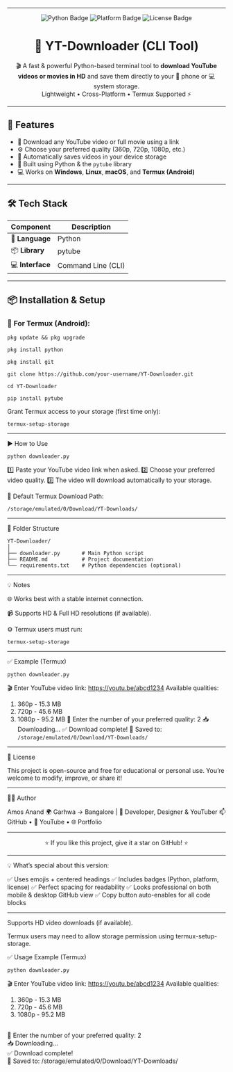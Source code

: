 
---

<p align="center">
  <img src="https://img.shields.io/badge/Python-3.10%2B-blue?logo=python" alt="Python Badge">
  <img src="https://img.shields.io/badge/Platform-Termux%20%7C%20Windows%20%7C%20Linux-orange" alt="Platform Badge">
  <img src="https://img.shields.io/badge/License-Open--Source-green" alt="License Badge">
</p>

<h1 align="center">🧰 YT-Downloader (CLI Tool)</h1>
<p align="center">
  🎬 A fast & powerful Python-based terminal tool to <b>download YouTube videos or movies in HD</b> and save them directly to your 📱 phone or 💻 system storage.  
  <br>Lightweight • Cross-Platform • Termux Supported ⚡
</p>

---

## 🚀 Features

- 🎥 Download any YouTube video or full movie using a link  
- ⚙️ Choose your preferred quality (360p, 720p, 1080p, etc.)  
- 💾 Automatically saves videos in your device storage  
- 🐍 Built using Python & the `pytube` library  
- 💻 Works on **Windows**, **Linux**, **macOS**, and **Termux (Android)**  

---

## 🛠️ Tech Stack
| Component | Description |
|------------|--------------|
| 🐍 **Language** | Python |
| 📦 **Library** | pytube |
| 💻 **Interface** | Command Line (CLI) |

---

## 📦 Installation & Setup

### 📱 **For Termux (Android):**

```
pkg update && pkg upgrade
```
```
pkg install python
```
```
pkg install git
```
```
git clone https://github.com/your-username/YT-Downloader.git
```
```
cd YT-Downloader
```
```
pip install pytube
```

Grant Termux access to your storage (first time only):
```
termux-setup-storage
```

---

▶️ How to Use
```
python downloader.py
```
1️⃣ Paste your YouTube video link when asked.
2️⃣ Choose your preferred video quality.
3️⃣ The video will download automatically to your storage.

📂 Default Termux Download Path:
```
/storage/emulated/0/Download/YT-Downloads/
```

---

📁 Folder Structure
```
YT-Downloader/
│
├── downloader.py       # Main Python script
├── README.md           # Project documentation
└── requirements.txt    # Python dependencies (optional)
```

---

💡 Notes

🌐 Works best with a stable internet connection.

📹 Supports HD & Full HD resolutions (if available).

⚙️ Termux users must run:
```
termux-setup-storage
```


---

✅ Example (Termux)
```
python downloader.py
```
🎬 Enter YouTube video link: https://youtu.be/abcd1234
Available qualities:
1. 360p - 15.3 MB
2. 720p - 45.6 MB
3. 1080p - 95.2 MB
🔽 Enter the number of your preferred quality: 2
📥 Downloading...
✅ Download complete!
📂 Saved to:
```/storage/emulated/0/Download/YT-Downloads/```


---

📜 License

This project is open-source and free for educational or personal use.
You’re welcome to modify, improve, or share it!


---

🧑‍💻 Author

Amos Anand
🌍 Garhwa → Bangalore | 💼 Developer, Designer & YouTuber
📫 GitHub • 🎥 YouTube • 🌐 Portfolio


---

<p align="center">
  ⭐ If you like this project, give it a star on GitHub! ⭐
</p>

---

💡 What’s special about this version:

✅ Uses emojis + centered headings
✅ Includes badges (Python, platform, license)
✅ Perfect spacing for readability
✅ Looks professional on both mobile & desktop GitHub view
✅ Copy button auto-enables for all code blocks


---

Supports HD video downloads (if available).

Termux users may need to allow storage permission using termux-setup-storage.

✅ Usage Example (Termux)
```
python downloader.py
```
🎬 Enter YouTube video link: https://youtu.be/abcd1234
Available qualities:
1. 360p - 15.3 MB
2. 720p - 45.6 MB
3. 1080p - 95.2 MB
<br>
🔽 Enter the number of your preferred quality: 2
<br>
📥 Downloading...
<br>
✅ Download complete!
<br>
📂 Saved to: /storage/emulated/0/Download/YT-Downloads/

